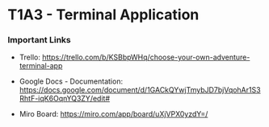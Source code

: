 # T1A3 - Terminal Application

### Important Links 

* Trello: https://trello.com/b/KSBbpWHq/choose-your-own-adventure-terminal-app
  
* Google Docs - Documentation: https://docs.google.com/document/d/1GACkQYwjTmybJD7bjVqohAr1S3RhtF-iqK6OqnYQ3ZY/edit#

* Miro Board: https://miro.com/app/board/uXjVPX0yzdY=/

 